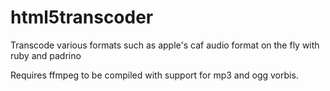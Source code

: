 html5transcoder
===============

Transcode various formats such as apple's caf audio format on the fly with ruby and padrino


Requires ffmpeg to be compiled with support for mp3 and ogg vorbis.
